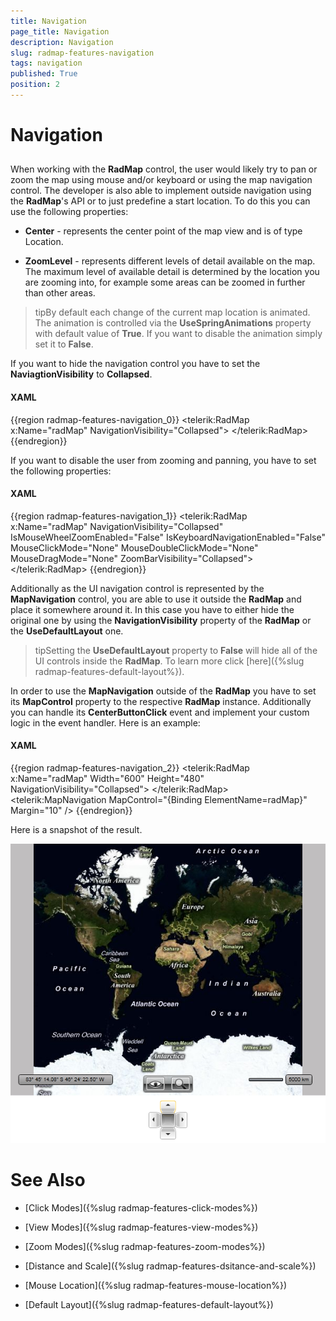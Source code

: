```yaml
---
title: Navigation
page_title: Navigation
description: Navigation
slug: radmap-features-navigation
tags: navigation
published: True
position: 2
---
```


# Navigation



## 

When working with the __RadMap__ control, the user would likely try to pan or zoom the map using mouse and/or keyboard or using the map navigation control. The developer is also able to implement outside navigation using the __RadMap__'s API  or to just predefine a start location. To do this you can use the following properties:

* __Center__ - represents the center point of the map view and is of type Location.

* __ZoomLevel__ - represents different levels of detail available on the map. The maximum level of available detail is determined by the location you are zooming into, for example some areas can be zoomed in further than other areas. 

>tipBy default each change of the current map location is animated. The animation is controlled via the __UseSpringAnimations__ property with default value of __True__. If you want to disable the animation simply set it to __False__.

If you want to hide the navigation control you have to set the __NaviagtionVisibility__ to __Collapsed__.

#### __XAML__

{{region radmap-features-navigation_0}}
	<telerik:RadMap x:Name="radMap"
	                NavigationVisibility="Collapsed">
	</telerik:RadMap>
	{{endregion}}



If you want to disable the user from zooming and panning, you have to set the following properties:

#### __XAML__

{{region radmap-features-navigation_1}}
	<telerik:RadMap x:Name="radMap"
	                NavigationVisibility="Collapsed"
	                IsMouseWheelZoomEnabled="False"
	                IsKeyboardNavigationEnabled="False"
	                MouseClickMode="None"
	                MouseDoubleClickMode="None"
	                MouseDragMode="None"
	                ZoomBarVisibility="Collapsed">
	</telerik:RadMap>
	{{endregion}}



Additionally as the UI navigation control is represented by the __MapNavigation__ control, you are able to use it outside the __RadMap__ and place it somewhere around it. In this case you have to either hide the original one by using the __NavigationVisibility__ property of the __RadMap__ or the __UseDefaultLayout__ one.

>tipSetting the __UseDefaultLayout__ property to __False__ will hide all of the UI controls inside the __RadMap__. To learn more click [here]({%slug radmap-features-default-layout%}).

In order to use the __MapNavigation__ outside of the __RadMap__ you have to set its __MapControl__ property to the respective __RadMap__ instance. Additionally you can handle its __CenterButtonClick__ event and implement your custom logic in the event handler. Here is an example:

#### __XAML__

{{region radmap-features-navigation_2}}
	<StackPanel>
	    <telerik:RadMap x:Name="radMap"
	                    Width="600"
	                    Height="480"
	                    NavigationVisibility="Collapsed">
	    </telerik:RadMap>
	    <telerik:MapNavigation MapControl="{Binding ElementName=radMap}"
	                            Margin="10" />
	</StackPanel>
	{{endregion}}



Here is a snapshot of the result.

![](images/RadMap_Features_Navigation_01.png)

# See Also

 * [Click Modes]({%slug radmap-features-click-modes%})

 * [View Modes]({%slug radmap-features-view-modes%})

 * [Zoom Modes]({%slug radmap-features-zoom-modes%})

 * [Distance and Scale]({%slug radmap-features-dsitance-and-scale%})

 * [Mouse Location]({%slug radmap-features-mouse-location%})

 * [Default Layout]({%slug radmap-features-default-layout%})
